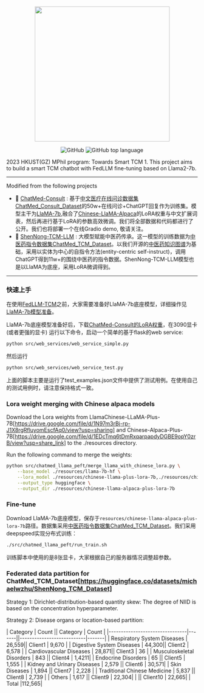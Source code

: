 <p align="center">
    <br>
    <img src="https://github.com/michael-wzhu/ChatMed/blob/main/pics/ChatMed.png" width="355"/>
    <br>
</p>
<p align="center">
    <img alt="GitHub" src="https://img.shields.io/github/license/ymcui/Chinese-LLaMA-Alpaca.svg?color=blue&style=flat-square">
    <img alt="GitHub top language" src="https://img.shields.io/github/languages/top/ymcui/Chinese-LLaMA-Alpaca">
</p>

2023 HKUST(GZ) MPhil program: Towards Smart TCM 1. This project aims to build a smart TCM chatbot with FedLLM fine-tuning based on Llama2-7b.

----

Modified from the following projects
- 🚀 [ChatMed-Consult](https://github.com/michael-wzhu/ChatMed) : 基于[中文医疗在线问诊数据集ChatMed_Consult_Dataset](https://huggingface.co/datasets/michaelwzhu/ChatMed_Consult_Dataset)的50w+在线问诊+ChatGPT回复作为训练集。模型主干为[LlaMA-7b](https://github.com/facebookresearch/llama),融合了[Chinese-LlaMA-Alpaca](https://github.com/ymcui/Chinese-LLaMA-Alpaca)的LoRA权重与中文扩展词表，然后再进行基于LoRA的参数高效微调。我们将全部数据和代码都进行了公开。我们也将部署一个在线Gradio demo, 敬请关注。
- 🚀 [ShenNong-TCM-LLM](https://github.com/michael-wzhu/ShenNong-TCM-LLM) : 大模型赋能中医药传承。这一模型的训练数据为[中医药指令数据集ChatMed_TCM_Dataset](https://huggingface.co/datasets/michaelwzhu/ShenNong_TCM_Dataset)。以我们开源的[中医药知识图谱](https://github.com/ywjawmw/TCM_KG)为基础，采用以实体为中心的自指令方法(entity-centric self-instruct)，调用ChatGPT得到11w+的围绕中医药的指令数据。ShenNong-TCM-LLM模型也是以LlaMA为底座，采用LoRA微调得到。


----

### 快速上手

在使用[FedLLM-TCM](https://github.com/trl730109/FedLLM-TCM)之前，大家需要准备好LlaMA-7b底座模型，详细操作见[LlaMA-7b模型准备](https://github.com/michael-wzhu/ChatMed/blob/main/src/chatmed_llama_peft/LlaMA-7b%E6%A8%A1%E5%9E%8B%E5%87%86%E5%A4%87.md)。

LlaMA-7b底座模型准备好后，下载[ChatMed-Consult的LoRA权重](https://huggingface.co/michaelwzhu/ChatMed-Consult)，在3090显卡(或者更强的显卡) 运行以下命令，启动一个简单的基于flask的web service:

```bash
python src/web_services/web_service_simple.py
```

然后运行 
```bash
python src/web_services/web_service_test.py
```

上面的脚本主要是运行了test_examples.json文件中提供了测试用例。在使用自己的测试用例时，请注意保持格式一致。

### Lora weight merging with Chinese alpaca models

Download the Lora weights from LlamaChinese-LLaMA-Plus-7B[https://drive.google.com/file/d/1N97m3rBj-rp-J1X8rgRfluyomEscfAq0/view?usp=sharing] and Chinese-Alpaca-Plus-7B[https://drive.google.com/file/d/1EDcTmq6tDmRxqarpapdyDGBE9opY0zrB/view?usp=share_link] to the ./resources directory. 

Run the following command to merge the weights:
```bash
python src/chatmed_llama_peft/merge_llama_with_chinese_lora.py \
    --base_model ./resources/llama-7b-hf \
    --lora_model ./resources/chinese-llama-plus-lora-7b,./resources/chinese-alpaca-plus-lora-7b \
    --output_type huggingface \
    --output_dir ./resources/chinese-llama-alpaca-plus-lora-7b
```
### Fine-tune

Download LlaMA-7b底座模型，保存于`resources/chinese-llama-alpaca-plus-lora-7b`路径。数据集采用[中医药指令数据集ChatMed_TCM_Dataset](https://huggingface.co/datasets/michaelwzhu/ShenNong_TCM_Dataset)。我们采用deepspeed实现分布式训练：

```bash
./src/chatmed_llama_peft/run_train.sh
```

训练脚本中使用的是8张显卡，大家根据自己的服务器情况调整超参数。

### Federated data partition for ChatMed_TCM_Dataset[https://huggingface.co/datasets/michaelwzhu/ShenNong_TCM_Dataset]

Strategy 1: Dirichlet-distribution-based quantity skew: The degree of NIID is based on the concentration hyperparameter.

Strategy 2: Disease organs or location-based partition: 

| Category                       | Count || Category                  | Count |
|--------------------------------|-------||---------------------------|-------|
| Respiratory System Diseases    | 26,559|| Client1                   | 9,670 |
| Digestive System Diseases      | 44,300|| Client2                   | 6,578 |
| Cardiovascular Diseases        | 28,871|| Client3                   | 36    |
| Musculoskeletal Disorders      | 843   || Client4                   | 1,4211|
| Endocrine Disorders            | 65    || Client5                   | 1,555 |
| Kidney and Urinary Diseases    | 2,579 || Client6                   | 30,571|
| Skin Diseases                  | 1,894 || Client7                   | 2,228 |
| Traditional Chinese Medicine   | 5,837 || Client8                   | 2,739 |
| Others                         | 1,617 || Client9                   | 22,304|
|                                        || Client10                  | 22,665|
| Total                          |112,565|     









